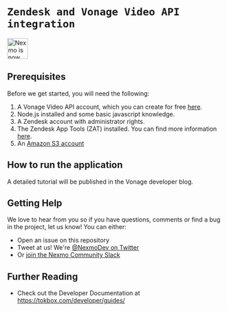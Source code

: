 
# `Zendesk and Vonage Video API integration`

<img src="https://developer.nexmo.com/assets/images/Vonage_Nexmo.svg" height="48px" alt="Nexmo is now known as Vonage" />

<!-- Add a paragraph about the project. What does it do? Who is it for? Is it actively supported? Your reader just clicked on a random link from another web page and has no idea what Nexmo is ... -->


## Prerequisites
Before we get started, you will need the following: 
1. A Vonage Video API account, which you can create for free [here](https://tokbox.com/account). 
2. Node.js installed and some basic javascript knowledge. 
3. A Zendesk account with administrator rights. 
4. The Zendesk App Tools (ZAT) installed. You can find more information [here](https://developer.zendesk.com/apps/docs/developer-guide/zat). 
5. An [Amazon S3 account](http://aws.amazon.com/s3)


## How to run the application

A detailed tutorial will be published in the Vonage developer blog.


## Getting Help

We love to hear from you so if you have questions, comments or find a bug in the project, let us know! You can either:

* Open an issue on this repository
* Tweet at us! We're [@NexmoDev on Twitter](https://twitter.com/NexmoDev)
* Or [join the Nexmo Community Slack](https://developer.nexmo.com/community/slack)

## Further Reading

* Check out the Developer Documentation at <https://tokbox.com/developer/guides/>

<!-- add links to the api reference, other documentation, related blog posts, whatever someone who has read this far might find interesting :) -->



